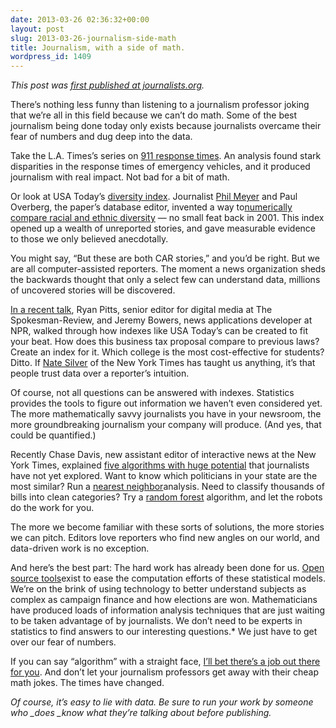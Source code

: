```yaml
---
date: 2013-03-26 02:36:32+00:00
layout: post
slug: 2013-03-26-journalism-side-math
title: Journalism, with a side of math.
wordpress_id: 1409
---
```


_This post was [first published at journalists.org](http://journalists.org/2013/03/19/overcome-your-fear-of-numbers-uncover-great-stories-like-these/)._

There’s nothing less funny than listening to a journalism professor joking that we’re all in this field because we can’t do math. Some of the best journalism being done today only exists because journalists overcame their fear of numbers and dug deep into the data.

Take the L.A. Times’s series on [911 response times](http://www.latimes.com/news/local/lafddata/la-me-lafd-response-disparities-20121115,0,6142034,full.story). An analysis found stark disparities in the response times of emergency vehicles, and it produced journalism with real impact. Not bad for a bit of math.

Or look at USA Today’s [diversity index](http://usatoday30.usatoday.com/news/nation/census/county-by-county-diversity.htm). Journalist [Phil Meyer](http://philipmeyer.authorsxpress.com/) and Paul Overberg, the paper’s database editor, invented a way to[numerically compare racial and ethnic diversity](http://www.unc.edu/~pmeyer/carstat/tools.html) — no small feat back in 2001. This index opened up a wealth of unreported stories, and gave measurable evidence to those we only believed anecdotally.

You might say, “But these are both CAR stories,” and you’d be right. But we are all computer-assisted reporters. The moment a news organization sheds the backwards thought that only a select few can understand data, millions of uncovered stories will be discovered.

[In a recent talk](https://www.dropbox.com/s/k8rtu8syishnd8q/sports_data.pdf?m), Ryan Pitts, senior editor for digital media at The Spokesman-Review, and Jeremy Bowers, news applications developer at NPR, walked through how indexes like USA Today’s can be created to fit your beat. How does this business tax proposal compare to previous laws? Create an index for it. Which college is the most cost-effective for students? Ditto. If [Nate Silver](http://fivethirtyeight.blogs.nytimes.com/) of the New York Times has taught us anything, it’s that people trust data over a reporter’s intuition.

Of course, not all questions can be answered with indexes. Statistics provides the tools to figure out information we haven’t even considered yet. The more mathematically savvy journalists you have in your newsroom, the more groundbreaking journalism your company will produce. (And yes, that could be quantified.)

Recently Chase Davis, new assistant editor of interactive news at the New York Times, explained [five algorithms with huge potential](https://github.com/cjdd3b/nicar2013/tree/master/lightning-talk) that journalists have not yet explored. Want to know which politicians in your state are the most similar? Run a [nearest neighbor](http://en.wikipedia.org/wiki/K-nearest_neighbor_algorithm)analysis. Need to classify thousands of bills into clean categories? Try a [random forest](http://en.wikipedia.org/wiki/Random_forest) algorithm, and let the robots do the work for you.

The more we become familiar with these sorts of solutions, the more stories we can pitch. Editors love reporters who find new angles on our world, and data-driven work is no exception.

And here’s the best part: The hard work has already been done for us. [Open source tools](http://journalists.org/2013/01/30/be-open-to-open-source/)exist to ease the computation efforts of these statistical models. We’re on the brink of using technology to better understand subjects as complex as campaign finance and how elections are won. Mathematicians have produced loads of information analysis techniques that are just waiting to be taken advantage of by journalists. We don’t need to be experts in statistics to find answers to our interesting questions.* We just have to get over our fear of numbers.

If you can say “algorithm” with a straight face, [I’ll bet there’s a job out there for you](http://www.newsnerdjobs.com/). And don’t let your journalism professors get away with their cheap math jokes. The times have changed.

*Of course, it’s easy to lie with data. Be sure to run your work by someone who _does _know what they’re talking about before publishing.*

